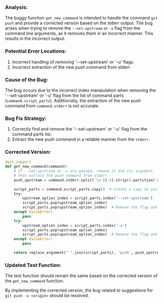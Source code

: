 ### Analysis:
The buggy function `get_new_command` is intended to handle the command `git push` and provide a corrected version based on the stderr output. The bug arises when trying to remove the `--set-upstream` or `-u` flag from the command line arguments, as it removes them in an incorrect manner. This results in the incorrect output.

### Potential Error Locations:
1. Incorrect handling of removing '--set-upstream' or '-u' flags.
2. Incorrect extraction of the new push command from stderr.

### Cause of the Bug:
The bug occurs due to the incorrect index manipulation when removing the '--set-upstream' or '-u' flag from the list of command parts (`command.script_parts`). Additionally, the extraction of the new push command from `command.stderr` is not accurate.

### Bug Fix Strategy:
1. Correctly find and remove the '--set-upstream' or '-u' flag from the command parts list.
2. Extract the new push command in a reliable manner from the `stderr`.

### Corrected Version:
```python
@git_support
def get_new_command(command):
    # If --set-upstream or -u are passed, remove it and its argument.
    # Then extract the push command from stderr
    push_upstream = command.stderr.split('\n')[-3].strip().partition('git ')[2]
    
    script_parts = command.script_parts.copy()  # Create a copy to avoid modifying the original list
    try:
        upstream_option_index = script_parts.index('--set-upstream')
        script_parts.pop(upstream_option_index)
        script_parts.pop(upstream_option_index)  # Remove the flag and its argument
    except ValueError:
        pass
    try:
        upstream_option_index = script_parts.index('-u')
        script_parts.pop(upstream_option_index)
        script_parts.pop(upstream_option_index)  # Remove the flag and its argument
    except ValueError:
        pass
    
    return replace_argument(" ".join(script_parts), 'push', push_upstream)
```

### Updated Test Function:
The test function should remain the same based on the corrected version of the `get_new_command` function.

By implementing the corrected version, the bug related to suggestions for `git push -u <origin>` should be resolved.